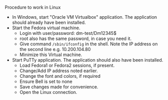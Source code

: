 Procedure to work in Linux
- In Windows, start "Oracle VM Virtualbox" application. The application should already have been installed.
- Start the Fedora virtual machine.
	* Login with user/password: dm-test/Dm12345$
	* root also has the same password, in case you need it.
	* Give command ```/sbin/ifconfig``` in the shell. Note the IP address on the second line e.g. 10.200.104.80
	* Minimize this Virtual machine.
- Start PuTTy application. The application should also have been installed.
	* Load Fedora1 or Fedora2 sessions, if present.
	* Change/Add IP address noted earlier.
	* Change the font and colors, if required
	* Ensure Bell is set to none
	* Save changes made for convenience.
	* Open the Linux connection.